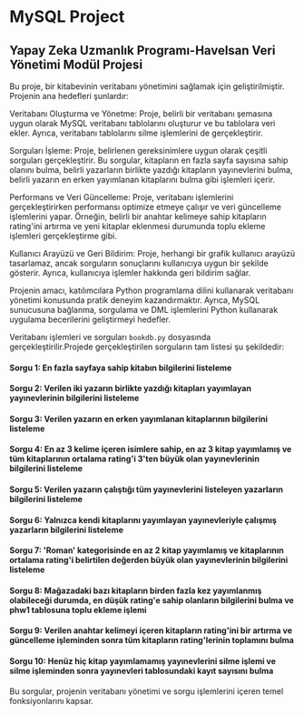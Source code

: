 # MySQL Project
## Yapay Zeka Uzmanlık Programı-Havelsan Veri Yönetimi Modül Projesi

Bu proje, bir kitabevinin veritabanı yönetimini sağlamak için geliştirilmiştir. Projenin ana hedefleri şunlardır:

Veritabanı Oluşturma ve Yönetme: Proje, belirli bir veritabanı şemasına uygun olarak MySQL veritabanı tablolarını oluşturur ve bu tablolara veri ekler. Ayrıca, veritabanı tablolarını silme işlemlerini de gerçekleştirir.

Sorguları İşleme: Proje, belirlenen gereksinimlere uygun olarak çeşitli sorguları gerçekleştirir. Bu sorgular, kitapların en fazla sayfa sayısına sahip olanını bulma, belirli yazarların birlikte yazdığı kitapların yayınevlerini bulma, belirli yazarın en erken yayımlanan kitaplarını bulma gibi işlemleri içerir.

Performans ve Veri Güncelleme: Proje, veritabanı işlemlerini gerçekleştirirken performansı optimize etmeye çalışır ve veri güncelleme işlemlerini yapar. Örneğin, belirli bir anahtar kelimeye sahip kitapların rating'ini artırma ve yeni kitaplar eklenmesi durumunda toplu ekleme işlemleri gerçekleştirme gibi.

Kullanıcı Arayüzü ve Geri Bildirim: Proje, herhangi bir grafik kullanıcı arayüzü tasarlamaz, ancak sorguların sonuçlarını kullanıcıya uygun bir şekilde gösterir. Ayrıca, kullanıcıya işlemler hakkında geri bildirim sağlar.

Projenin amacı, katılımcılara Python programlama dilini kullanarak veritabanı yönetimi konusunda pratik deneyim kazandırmaktır. Ayrıca, MySQL sunucusuna bağlanma, sorgulama ve DML işlemlerini Python kullanarak uygulama becerilerini geliştirmeyi hedefler.

Veritabanı işlemleri ve sorguları `bookdb.py` dosyasında gerçekleştirilir.Projede gerçekleştirilen sorguların tam listesi şu şekildedir:

#### Sorgu 1: En fazla sayfaya sahip kitabın bilgilerini listeleme

#### Sorgu 2: Verilen iki yazarın birlikte yazdığı kitapları yayımlayan yayınevlerinin bilgilerini listeleme

#### Sorgu 3: Verilen yazarın en erken yayımlanan kitaplarının bilgilerini listeleme

#### Sorgu 4: En az 3 kelime içeren isimlere sahip, en az 3 kitap yayımlamış ve tüm kitaplarının ortalama rating'i 3'ten büyük olan yayınevlerinin bilgilerini listeleme

#### Sorgu 5: Verilen yazarın çalıştığı tüm yayınevlerini listeleyen yazarların bilgilerini listeleme

#### Sorgu 6: Yalnızca kendi kitaplarını yayımlayan yayınevleriyle çalışmış yazarların bilgilerini listeleme

#### Sorgu 7: 'Roman' kategorisinde en az 2 kitap yayımlamış ve kitaplarının ortalama rating'i belirtilen değerden büyük olan yayınevlerinin bilgilerini listeleme

#### Sorgu 8: Mağazadaki bazı kitapların birden fazla kez yayımlanmış olabileceği durumda, en düşük rating'e sahip olanların bilgilerini bulma ve phw1 tablosuna toplu ekleme işlemi

#### Sorgu 9: Verilen anahtar kelimeyi içeren kitapların rating'ini bir artırma ve güncelleme işleminden sonra tüm kitapların rating'lerinin toplamını bulma

#### Sorgu 10: Henüz hiç kitap yayımlamamış yayınevlerini silme işlemi ve silme işleminden sonra yayınevleri tablosundaki kayıt sayısını bulma

Bu sorgular, projenin veritabanı yönetimi ve sorgu işlemlerini içeren temel fonksiyonlarını kapsar. 

